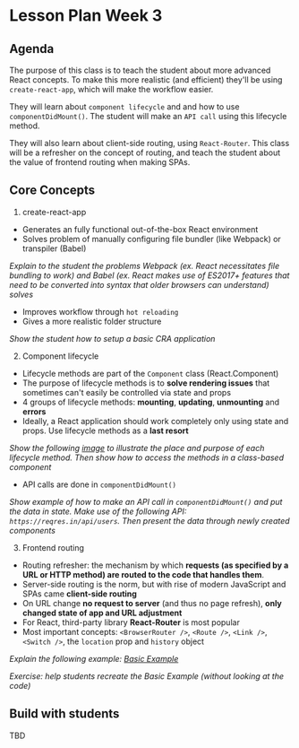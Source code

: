 # Lesson Plan Week 3

## Agenda

The purpose of this class is to teach the student about more advanced React concepts. To make this more realistic (and efficient) they'll be using `create-react-app`, which will make the workflow easier.

They will learn about `component lifecycle` and and how to use `componentDidMount()`. The student will make an `API call` using this lifecycle method.

They will also learn about client-side routing, using `React-Router`. This class will be a refresher on the concept of routing, and teach the student about the value of frontend routing when making SPAs.

## Core Concepts

1. create-react-app

- Generates an fully functional out-of-the-box React environment
- Solves problem of manually configuring file bundler (like Webpack) or transpiler (Babel)

_Explain to the student the problems Webpack (ex. React necessitates file bundling to work) and Babel (ex. React makes use of ES2017+ features that need to be converted into syntax that older browsers can understand) solves_

- Improves workflow through `hot reloading`
- Gives a more realistic folder structure

_Show the student how to setup a basic CRA application_

2. Component lifecycle

- Lifecycle methods are part of the `Component` class (React.Component)
- The purpose of lifecycle methods is to **solve rendering issues** that sometimes can't easily be controlled via state and props
- 4 groups of lifecycle methods: **mounting**, **updating**, **unmounting** and **errors**
- Ideally, a React application should work completely only using state and props. Use lifecycle methods as a **last resort**

_Show the following [image](https://cdn-images-1.medium.com/max/2000/1*cEWErpe-oY-_S1dOaT1NtA.jpeg) to illustrate the place and purpose of each lifecycle method. Then show how to access the methods in a class-based component_

- API calls are done in `componentDidMount()`

_Show example of how to make an API call in `componentDidMount()` and put the data in state. Make use of the following API: `https://reqres.in/api/users`. Then present the data through newly created components_

3. Frontend routing

- Routing refresher: the mechanism by which **requests (as specified by a URL or HTTP method) are routed to the code that handles them**.
- Server-side routing is the norm, but with rise of modern JavaScript and SPAs came **client-side routing**
- On URL change **no request to server** (and thus no page refresh), **only changed state of app and URL adjustment**
- For React, third-party library **React-Router** is most popular
- Most important concepts: `<BrowserRouter />`, `<Route />`, `<Link />`, `<Switch />`, the `location` prop and `history` object

_Explain the following example: [Basic Example](https://reacttraining.com/react-router/web/example/basic)_

_Exercise: help students recreate the Basic Example (without looking at the code)_

## Build with students

TBD
